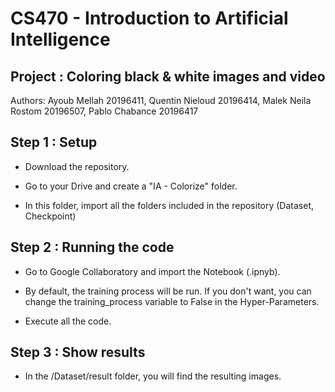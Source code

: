 # CS470 - Introduction to Artificial Intelligence
## Project : Coloring black & white images and video
Authors: Ayoub Mellah 20196411, Quentin Nieloud 20196414, Malek Neila Rostom 20196507, Pablo Chabance 20196417

## Step 1 : Setup

* Download the repository.

* Go to your Drive and create a "IA - Colorize" folder.

* In this folder, import all the folders included in the repository (Dataset, Checkpoint)


## Step 2 : Running the code

* Go to Google Collaboratory and import the Notebook (.ipnyb).

* By default, the training process will be run. If you don't want, you can change the training_process variable to False in the Hyper-Parameters.

* Execute all the code.

## Step 3 : Show results

* In the /Dataset/result folder, you will find the resulting images.
